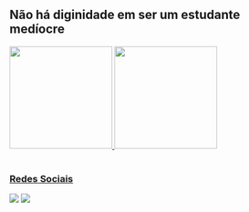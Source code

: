 ## Não há diginidade em ser um estudante medíocre
<div>
   <a href="https://github.com/DiogoSilas">
   <img height="180em" src="https://github-readme-stats.vercel.app/api?username=DiogoSilas&show_icons=true&theme=tokyonight&include_all_commits=true&count_private=true"/>
   <img height="180em" src="https://github-readme-stats.vercel.app/api/top-langs/?username=DiogoSilas&layout=compact&langs_count=6&theme=tokyonight"/>
</div>

 <br>
 
  ### Redes Sociais
 
<div> 
  <a href="https://instagram.com/diogosilas_ds" target="_blank"><img src="https://img.shields.io/badge/-Instagram-%23E4405F?style=for-the-badge&logo=instagram&logoColor=white" target="_blank"></a>
  <a href="https://www.linkedin.com/in/diogosilasds" target="_blank"><img src="https://img.shields.io/badge/-LinkedIn-%230077B5?style=for-the-badge&logo=linkedin&logoColor=white" target="_blank"></a> 
</div>
